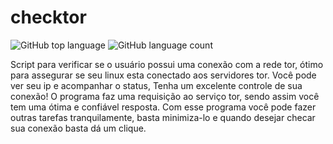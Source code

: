 # checktor

![GitHub top language](https://img.shields.io/github/languages/top/jhonashenrique/checktor)
![GitHub language count](https://img.shields.io/github/languages/count/jhonashenrique/checktor)

Script para verificar se o usuário possui uma conexão com a rede tor, ótimo para assegurar se seu linux esta conectado aos servidores tor. Você pode ver seu ip e acompanhar o status, Tenha um excelente controle de sua conexão! O programa faz uma requisição ao serviço tor, sendo assim você tem uma ótima e confiável resposta. Com esse programa você pode fazer outras tarefas tranquilamente, basta minimiza-lo e quando desejar checar sua conexão basta dá um clique. 
